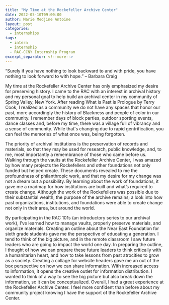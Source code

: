 ```yaml
---
title: "My Time at the Rockefeller Archive Center"
date: 2022-05-10T09:00:00
author: Marie Medjine Antoine
layout: post
categories:
  - internships
tags:
  - intern
  - internship
  - RAC-CCNY Internship Program
excerpt_separator: <!--more-->
---
```

“Surely if you have nothing to look backward to and with pride, you have nothing to look forward to with hope.” – Barbara Craig

My time at the Rockefeller Archive Center has only emphasized my desire for preserving history. I came to the RAC with an interest in archival history and my personal goal to help build an archival center in my community of Spring Valley, New York. After reading What is Past is Prologue by Terry Cook, I realized as a community we do not have any spaces that honor our past, more accordingly the history of Blackness and people of color in our community. I remember days of block parties, outdoor sporting events, dance classes and, before my time, there was a village full of vibrancy and a sense of community. While that's changing due to rapid gentrification, you can feel the memories of what once was, being forgotten.

<!--more-->

The priority of archival institutions is the preservation of records and materials, so that they may be used for research, public knowledge, and, to me, most importantly a remembrance of those who came before us. Walking through the vaults at the Rockefeller Archive Center, I was amazed by how many projects the Rockefellers and other foundations not only funded but helped create. These documents revealed to me the profoundness of philanthropic work, and that my desire for my change was not a dream but a possibility. By learning about the work of foundations, it gave me a roadmap for how institutions are built and what’s required to create change. Although the work of the Rockefellers was possible due to their substantial wealth, the purpose of the archive remains; a look into how past organizations, institutions, and foundations were able to create change not only in their area, but around the world.

By participating in the RAC 101s (an introductory series to our archival work), I’ve learned how to manage vaults, properly preserve materials, and organize materials. Creating an outline about the Near East Foundation for sixth grade students gave me the perspective of educating a generation. I tend to think of the big picture, and in the remote classroom I saw future leaders who are going to impact the world one day. In preparing the outline, I thought of how we can prepare these future leaders to think critically with a humanitarian heart, and how to take lessons from past atrocities to grow as a society. Creating a collage for website headers gave me an out of the box perspective on how we can share information. With increased access to information, it opens the creative outlet for information distribution. I wanted to think of a way to see the big picture but also break down the information, so it can be conceptualized.
Overall, I had a great experience at the Rockefeller Archive Center. I feel more confident than before about my community project knowing I have the support of the Rockefeller Archive Center.
